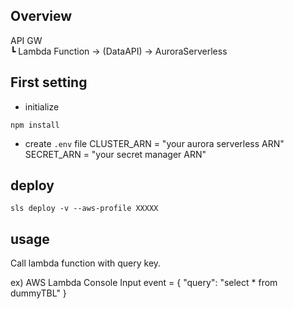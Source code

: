 ## Overview
API GW<br>
┗ Lambda Function -> (DataAPI) -> AuroraServerless

## First setting
- initialize
```
npm install
```

- create `.env` file
CLUSTER_ARN = "your aurora serverless ARN"
SECRET_ARN = "your secret manager ARN"


## deploy
```
sls deploy -v --aws-profile XXXXX
```

## usage
Call lambda function with query key.

ex) AWS Lambda Console Input
event = {
    "query": "select * from dummyTBL"
}

